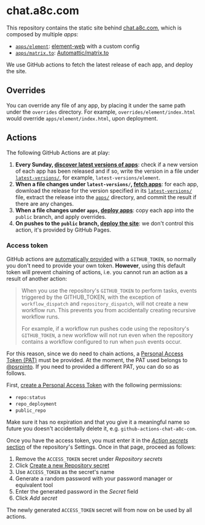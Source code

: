 # chat.a8c.com
This repository contains the static site behind [chat.a8c.com](https://chat.a8c.com), which is composed by multiple *apps*:

- [`apps/element`](apps/element): [element-web](https://github.com/vector-im/element-web) with a custom config
- [`apps/matrix.to`](apps/matrix.to): [Automattic/matrix.to](https://github.com/Automattic/matrix.to)

We use GitHub actions to fetch the latest release of each app, and deploy the site.

## Overrides
You can override any file of any app, by placing it under the same path under the `overrides` directory. For example, `overrides/element/index.html` would override `apps/element/index.html`, upon deployment. 

## Actions
The following GitHub Actions are at play:

1. **Every Sunday, [discover latest versions of apps](https://github.com/Automattic/chat.a8c.com/actions/workflows/latest-versions.yml)**: check if a new version of each app has been released and if so, write the version in a file under [`latest-versions/`](latest-versions), for example, `latest-versions/element`.
2. **When a file changes under `latest-versions/`, [fetch apps](https://github.com/Automattic/chat.a8c.com/actions/workflows/fetch.yml)**: for each app, download the release for the version specified in its [`latest-versions/`](latest-versions) file, extract the release into the [`apps/`](apps) directory, and commit the result if there are any changes.
3. **When a file changes under `apps`, [deploy apps](https://github.com/Automattic/chat.a8c.com/actions/workflows/deploy.yml)**: copy each app into the `public` branch, and apply overrides.
4. **On pushes to the `public` branch, [deploy the site](https://github.com/Automattic/chat.a8c.com/actions/workflows/pages/pages-build-deployment)**: we don't control this action, it's provided by GitHub Pages.

### Access token
GitHub actions are [automatically provided](https://docs.github.com/en/actions/security-guides/automatic-token-authentication#using-the-github_token-in-a-workflow) with a `GITHUB_TOKEN`, so normally you don't need to provide your own token. **However**, using this default token will prevent chaining of actions, i.e. you cannot run an action as a result of another action:

> When you use the repository's `GITHUB_TOKEN` to perform tasks, events triggered by the GITHUB_TOKEN, with the exception of `workflow_dispatch` and `repository_dispatch`, will not create a new workflow run. This prevents you from accidentally creating recursive workflow runs.
>
> For example, if a workflow run pushes code using the repository's `GITHUB_TOKEN`, a new workflow will not run even when the repository contains a workflow configured to run when `push` events occur.

For this reason, since we do need to chain actions, a [Personal Access Token (PAT)](https://docs.github.com/en/authentication/keeping-your-account-and-data-secure/creating-a-personal-access-token) must be provided. At the moment, the PAT used belongs to [@psrpinto](https://github.com/psrpinto). If you need to provided a different PAT, you can do so as follows.

First, [create a Personal Access Token](https://github.com/settings/tokens/new) with the following permissions:

- `repo:status`
- `repo_deployment`
- `public_repo`

Make sure it has no expiration and that you give it a meaningful name so future you doesn't accidentally delete it, e.g. `github-actions-chat-a8c-com`.

Once you have the access token, you must enter it in the [*Action secrets* section](https://github.com/Automattic/chat.a8c.com/settings/secrets/actions) of the repository's Settings. Once in that page, proceed as follows:

1. Remove the `ACCESS_TOKEN` secret under *Repository secrets*
2. Click [Create a new Repository secret](https://github.com/Automattic/chat.a8c.com/settings/secrets/actions/new)
3. Use `ACCESS_TOKEN` as the secret's name
4. Generate a random password with your password manager or equivalent tool
5. Enter the generated password in the *Secret* field
6. Click *Add secret*

The newly generated `ACCESS_TOKEN` secret will from now on be used by all actions.

